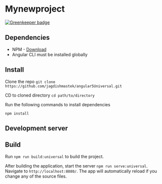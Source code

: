 # Mynewproject

[![Greenkeeper badge](https://badges.greenkeeper.io/DevJoseWeb/angular5Universal.svg)](https://greenkeeper.io/)

## Dependencies ##

* NPM - [Download](https://nodejs.org/en/download/)
* Angular CLI must be installed globally


## Install ##

Clone the repo
`git clone https://github.com/jagdishmastek/angular5Universal.git`

CD to cloned directory
`cd path/to/directory`

Run the following commands to install dependencies

    npm install

## Development server

## Build
Run `npm run build:universal` to build the project. 

After building the application, start the server `npm run serve:universal`. Navigate to `http://localhost:8080/`. The app will automatically reload if you change any of the source files.
